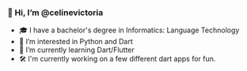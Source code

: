 ### 👋 Hi, I’m @celinevictoria
- 🎓 I have a bachelor's degree in Informatics: Language Technology
- 👀 I’m interested in Python and Dart
- 🌱 I’m currently learning Dart/Flutter
- 🛠️ I'm currently working on a few different dart apps for fun.

<!---
[![Top Langs](https://github-readme-stats.vercel.app/api/top-langs/?username=celinevictoria&layout=compact&theme=vision-friendly-light)](https://github.com/anuraghazra/github-readme-stats)
celinevictoria/celinevictoria is a ✨ special ✨ repository because its `README.md` (this file) appears on your GitHub profile.
You can click the Preview link to take a look at your changes.
--->
